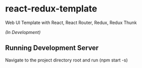 # react-redux-template
Web UI Template with React, React Router, Redux, Redux Thunk

_(In Development)_

## Running Development Server

Navigate to the project directory root and run (npm start -s)
